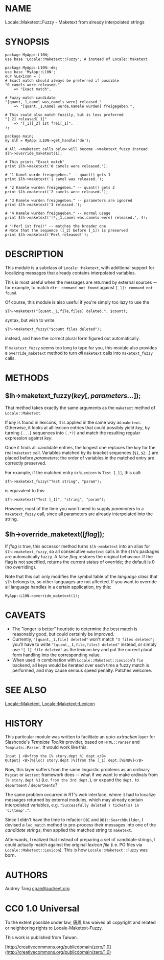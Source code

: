 # NAME

Locale::Maketext::Fuzzy - Maketext from already interpolated strings

# SYNOPSIS

    package MyApp::L10N;
    use base 'Locale::Maketext::Fuzzy'; # instead of Locale::Maketext

    package MyApp::L10N::de;
    use base 'MyApp::L10N';
    our %Lexicon = (
	# Exact match should always be preferred if possible
	"0 camels were released."
	    => "Exact match",

	# Fuzzy match candidate
	"[quant,_1,camel was,camels were] released."
	    => "[quant,_1,Kamel wurde,Kamele wurden] freigegeben.",

	# This could also match fuzzily, but is less preferred
	"[_2] released[_1]"
	    => "[_1][_2] ist frei[_1]",
    );

    package main;
    my $lh = MyApp::L10N->get_handle('de');

    # All ->maketext calls below will become ->maketext_fuzzy instead
    $lh->override_maketext(1);

    # This prints "Exact match"
    print $lh->maketext('0 camels were released.');

    # "1 Kamel wurde freigegeben." -- quant() gets 1
    print $lh->maketext('1 camel was released.');

    # "2 Kamele wurden freigegeben." -- quant() gets 2
    print $lh->maketext('2 camels were released.');

    # "3 Kamele wurden freigegeben." -- parameters are ignored
    print $lh->maketext('3 released.');

    # "4 Kamele wurden freigegeben." -- normal usage
    print $lh->maketext('[*,_1,camel was,camels were] released.', 4);

    # "!Perl ist frei!" -- matches the broader one
    # Note that the sequence ([_2] before [_1]) is preserved
    print $lh->maketext('Perl released!');

# DESCRIPTION

This module is a subclass of `Locale::Maketext`, with additional
support for localizing messages that already contains interpolated
variables.

This is most useful when the messages are returned by external sources
-- for example, to match `dir: command not found` against
`[_1]: command not found`.

Of course, this module is also useful if you're simply too lazy
to use the

    $lh->maketext("[quant,_1,file,files] deleted.", $count);

syntax, but wish to write

    $lh->maketext_fuzzy("$count files deleted");

instead, and have the correct plural form figured out automatically.

If `maketext_fuzzy` seems too long to type for you, this module
also provides a `override_maketext` method to turn _all_ `maketext`
calls into `maketext_fuzzy` calls.

# METHODS

## $lh->maketext_fuzzy(_key_[, _parameters..._]);

That method takes exactly the same arguments as the `maketext` method
of `Locale::Maketext`.

If _key_ is found in lexicons, it is applied in the same way as
`maketext`.  Otherwise, it looks at all lexicon entries that could
possibly yield _key_, by turning `[...]` sequences into `(.*?)` and
match the resulting regular expression against _key_.

Once it finds all candidate entries, the longest one replaces the
_key_ for the real `maketext` call.  Variables matched by its bracket
sequences (`$1`, `$2`...) are placed before _parameters_; the order
of variables in the matched entry are correctly preserved.

For example, if the matched entry in `%Lexicon` is `Test [_1]`,
this call:

    $fh->maketext_fuzzy("Test string", "param");

is equivalent to this:

    $fh->maketext("Test [_1]", "string", "param");

However, most of the time you won't need to supply _parameters_ to
a `maketext_fuzzy` call, since all parameters are already interpolated
into the string.

## $lh->override_maketext([_flag_]);

If _flag_ is true, this accessor method turns `$lh->maketext`
into an alias for `$lh->maketext_fuzzy`, so all consecutive
`maketext` calls in the `$lh`'s packages are automatically fuzzy.
A false _flag_ restores the original behaviour.  If the flag is not
specified, returns the current status of override; the default is
0 (no overriding).

Note that this call only modifies the symbol table of the _language
class_ that `$lh` belongs to, so other languages are not affected.
If you want to override all language handles in a certain application,
try this:

    MyApp::L10N->override_maketext(1);

# CAVEATS

- The "longer is better" heuristic to determine the best match is
reasonably good, but could certainly be improved.
- Currently, `"[quant,_1,file] deleted"` won't match `"3 files deleted"`;
you'll have to write `"[quant,_1,file,files] deleted"` instead, or
simply use `"[_1] file deleted"` as the lexicon key and put the correct
plural form handling into the corresponding value.
- When used in combination with `Locale::Maketext::Lexicon`'s `Tie`
backend, all keys would be iterated over each time a fuzzy match is
performed, and may cause serious speed penalty.  Patches welcome.

# SEE ALSO

[Locale::Maketext](http://search.cpan.org/perldoc?Locale::Maketext), [Locale::Maketext::Lexicon](http://search.cpan.org/perldoc?Locale::Maketext::Lexicon)

# HISTORY

This particular module was written to facilitate an _auto-extraction_
layer for Slashcode's _Template Toolkit_ provider, based on
`HTML::Parser` and `Template::Parser`.  It would work like this:

    Input | <B>from the [% story.dept %] dept.</B>
    Output| <B>[%|loc( story.dept )%]from the [_1] dept.[%END%]</B>

Now, this layer suffers from the same linguistic problems as an
ordinary `Msgcat` or `Gettext` framework does -- what if we want
to make ordinals from `[% story.dept %]` (i.e. `from the 3rd dept.`),
or expand the `dept.` to `department` / `departments`?

The same problem occurred in RT's web interface, where it had to
localize messages returned by external modules, which may already
contain interpolated variables, e.g. `"Successfully deleted 7
ticket(s) in 'c:\temp'."`.

Since I didn't have the time to refactor `DBI` and `DBI::SearchBuilder`,
I devised a `loc_match` method to pre-process their messages into one
of the _candidate strings_, then applied the matched string to `maketext`.

Afterwards, I realized that instead of preparing a set of candidate
strings, I could actually match against the original _lexicon file_
(i.e. PO files via `Locale::Maketext::Lexicon`).  This is how
`Locale::Maketext::Fuzzy` was born.

# AUTHORS

Audrey Tang <cpan@audreyt.org>

# CC0 1.0 Universal

To the extent possible under law, 唐鳳 has waived all copyright and related
or neighboring rights to Locale-Maketext-Fuzzy.

This work is published from Taiwan.

[http://creativecommons.org/publicdomain/zero/1.0](http://creativecommons.org/publicdomain/zero/1.0)
